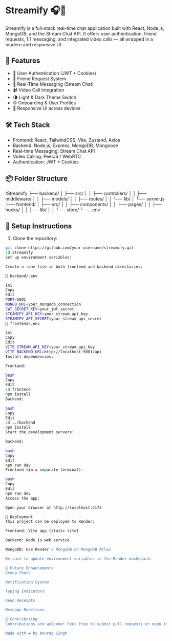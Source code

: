 # Streamify 🎧💬

Streamify is a full-stack real-time chat application built with React, Node.js, MongoDB, and the Stream Chat API. It offers user authentication, friend requests, 1:1 messaging, and integrated video calls — all wrapped in a modern and responsive UI.

## 🚀 Features

- 🔐 User Authentication (JWT + Cookies)
- 👥 Friend Request System
- 💬 Real-Time Messaging (Stream Chat)
- 📹 Video Call Integration
- 🌗 Light & Dark Theme Switch
- ⚙️ Onboarding & User Profiles
- 📱 Responsive UI across devices

## 🛠️ Tech Stack

- Frontend: React, TailwindCSS, Vite, Zustand, Axios
- Backend: Node.js, Express, MongoDB, Mongoose
- Real-time Messaging: Stream Chat API
- Video Calling: PeerJS / WebRTC
- Authentication: JWT + Cookies

## 📦 Folder Structure

/Streamify
├── backend/
│ ├── src/
│ │ ├── controllers/
│ │ ├── middleware/
│ │ ├── models/
│ │ ├── routes/
│ │ └── lib/
│ └── server.js
├── frontend/
│ ├── src/
│ │ ├── components/
│ │ ├── pages/
│ │ ├── hooks/
│ │ ├── lib/
│ │ └── store/
└── .env


## 🔧 Setup Instructions

1. Clone the repository:

```bash
git clone https://github.com/your-username/streamify.git
cd streamify
Set up environment variables:

Create a .env file in both frontend and backend directories:

📁 backend/.env

ini
Copy
Edit
PORT=5001
MONGO_URI=your_mongodb_connection
JWT_SECRET_KEY=your_jwt_secret
STEAMIFY_API_KEY=your_stream_api_key
STEAMIFY_API_SECRET=your_stream_api_secret
📁 frontend/.env

ini
Copy
Edit
VITE_STREAM_API_KEY=your_stream_api_key
VITE_BACKEND_URL=http://localhost:5001/api
Install dependencies:

Frontend:

bash
Copy
Edit
cd frontend
npm install
Backend:

bash
Copy
Edit
cd ../backend
npm install
Start the development servers:

Backend:

bash
Copy
Edit
npm run dev
Frontend (in a separate terminal):

bash
Copy
Edit
npm run dev
Access the app:

Open your browser at http://localhost:5173

🚀 Deployment
This project can be deployed to Render:

Frontend: Vite app (static site)

Backend: Node.js web service

MongoDB: Use Render's MongoDB or MongoDB Atlas

Be sure to update environment variables in the Render dashboard.

🧠 Future Enhancements
Group Chats

Notification System

Typing Indicators

Read Receipts

Message Reactions

🤝 Contributing
Contributions are welcome! Feel free to submit pull requests or open issues for suggestions and bug fixes.

Made with ❤️ by Anurag Singh
